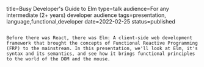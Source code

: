 title=Busy Developer's Guide to Elm
type=talk
audience=For any intermediate (2+ years) developer audience
tags=presentation, language,functional,developer
date=2022-02-25
status=published
~~~~~~

Before there was React, there was Elm: A client-side web development framework that brought the concepts of Functional Reactive Programming (FRP) to the mainstream. In this presentation, we'll look at Elm, it's syntax and its semantics, and see how it brings functional principles to the world of the DOM and the mouse.
    

